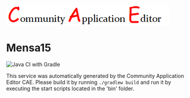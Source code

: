 ![CAE](https://github.com/GHProjectsTest/microservice-304/blob/master/img/logo.png)  

Mensa15
===================
![Java CI with Gradle](https://github.com/GHProjectsTest/microservice-304/workflows/Java%20CI%20with%20Gradle/badge.svg?branch=master)

This service was automatically generated by the Community Application Editor CAE. Please build it by running `./gradlew build` and run it by executing the start scripts located in the 'bin' folder.
